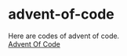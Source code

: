 # advent-of-code
Here are codes of advent of code. 
<br>
[Advent Of Code](https://adventofcode.com/)
